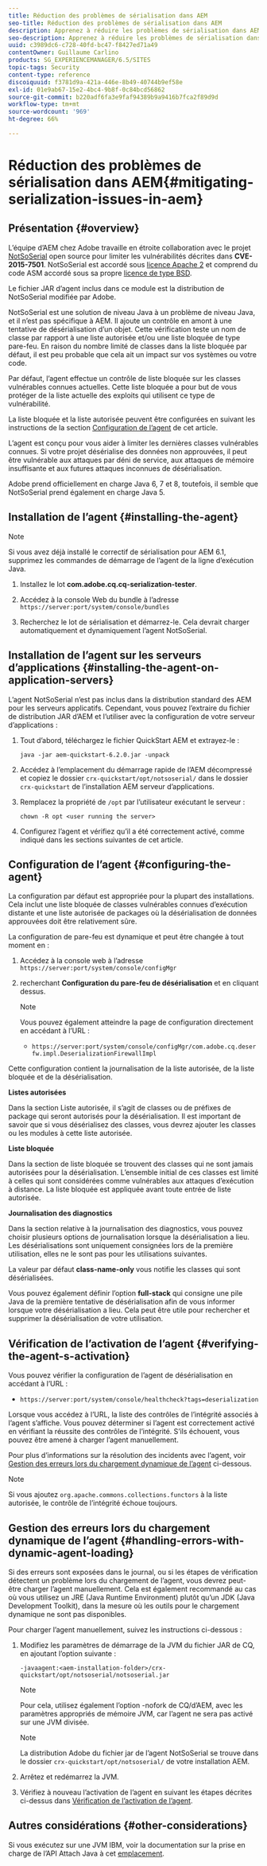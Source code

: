 ```yaml
---
title: Réduction des problèmes de sérialisation dans AEM
seo-title: Réduction des problèmes de sérialisation dans AEM
description: Apprenez à réduire les problèmes de sérialisation dans AEM.
seo-description: Apprenez à réduire les problèmes de sérialisation dans AEM.
uuid: c3989dc6-c728-40fd-bc47-f8427ed71a49
contentOwner: Guillaume Carlino
products: SG_EXPERIENCEMANAGER/6.5/SITES
topic-tags: Security
content-type: reference
discoiquuid: f3781d9a-421a-446e-8b49-40744b9ef58e
exl-id: 01e9ab67-15e2-4bc4-9b8f-0c84bcd56862
source-git-commit: b220adf6fa3e9faf94389b9a9416b7fca2f89d9d
workflow-type: tm+mt
source-wordcount: '969'
ht-degree: 66%

---
```


# Réduction des problèmes de sérialisation dans AEM{#mitigating-serialization-issues-in-aem}

## Présentation {#overview}

 L’équipe d’AEM chez Adobe travaille en étroite collaboration avec le projet [NotSoSerial](https://github.com/kantega/notsoserial) open source pour limiter les vulnérabilités décrites dans **CVE-2015-7501**. NotSoSerial est accordé sous [licence Apache 2](https://www.apache.org/licenses/LICENSE-2.0) et comprend du code ASM accordé sous sa propre [licence de type BSD](https://asm.ow2.org/license.html).

Le fichier JAR d’agent inclus dans ce module est la distribution de NotSoSerial modifiée par Adobe.

  NotSoSerial est une solution de niveau Java à un problème de niveau Java, et il n’est pas spécifique à AEM. Il ajoute un contrôle en amont à une tentative de désérialisation d’un objet. Cette vérification teste un nom de classe par rapport à une liste autorisée et/ou une liste bloquée de type pare-feu. En raison du nombre limité de classes dans la liste bloquée par défaut, il est peu probable que cela ait un impact sur vos systèmes ou votre code.

Par défaut, l’agent effectue un contrôle de liste bloquée sur les classes vulnérables connues actuelles. Cette liste bloquée a pour but de vous protéger de la liste actuelle des exploits qui utilisent ce type de vulnérabilité.

La liste bloquée et la liste autorisée peuvent être configurées en suivant les instructions de la section [Configuration de l’agent](/help/sites-administering/mitigating-serialization-issues.md#configuring-the-agent) de cet article.

L’agent est conçu pour vous aider à limiter les dernières classes vulnérables connues. Si votre projet désérialise des données non approuvées, il peut être vulnérable aux attaques par déni de service, aux attaques de mémoire insuffisante et aux futures attaques inconnues de désérialisation.

Adobe prend officiellement en charge Java 6, 7 et 8, toutefois, il semble que NotSoSerial prend également en charge Java 5.

## Installation de l’agent {#installing-the-agent}

>[!NOTE]
>
>Si vous avez déjà installé le correctif de sérialisation pour AEM 6.1, supprimez les commandes de démarrage de l’agent de la ligne d’exécution Java.

1. Installez le lot **com.adobe.cq.cq-serialization-tester**.

1. Accédez à la console Web du bundle à l’adresse `https://server:port/system/console/bundles`
1. Recherchez le lot de sérialisation et démarrez-le. Cela devrait charger automatiquement et dynamiquement l’agent NotSoSerial.

## Installation de l’agent sur les serveurs d’applications {#installing-the-agent-on-application-servers}

L’agent NotSoSerial n’est pas inclus dans la distribution standard des AEM pour les serveurs applicatifs. Cependant, vous pouvez l’extraire du fichier de distribution JAR d’AEM et l’utiliser avec la configuration de votre serveur d’applications :

1. Tout d’abord, téléchargez le fichier QuickStart AEM et extrayez-le :

   ```shell
   java -jar aem-quickstart-6.2.0.jar -unpack
   ```

1. Accédez à l’emplacement du démarrage rapide de l’AEM décompressé et copiez le dossier `crx-quickstart/opt/notsoserial/` dans le dossier `crx-quickstart` de l’installation AEM serveur d’applications.

1. Remplacez la propriété de `/opt` par l’utilisateur exécutant le serveur :

   ```shell
   chown -R opt <user running the server>
   ```

1. Configurez l’agent et vérifiez qu’il a été correctement activé, comme indiqué dans les sections suivantes de cet article.

## Configuration de l’agent  {#configuring-the-agent}

La configuration par défaut est appropriée pour la plupart des installations. Cela inclut une liste bloquée de classes vulnérables connues d’exécution distante et une liste autorisée de packages où la désérialisation de données approuvées doit être relativement sûre.

   La configuration de pare-feu est dynamique et peut être changée à tout moment en :

1. Accédez à la console web à l’adresse `https://server:port/system/console/configMgr`
1. recherchant **Configuration du pare-feu de désérialisation** et en cliquant dessus.

   >[!NOTE]
   >
   >Vous pouvez également atteindre la page de configuration directement en accédant à l’URL :
   >
   >* `https://server:port/system/console/configMgr/com.adobe.cq.deserfw.impl.DeserializationFirewallImpl`


Cette configuration contient la journalisation de la liste autorisée, de la liste bloquée et de la désérialisation.

**Listes autorisées**

Dans la section Liste autorisée, il s’agit de classes ou de préfixes de package qui seront autorisés pour la désérialisation. Il est important de savoir que si vous désérialisez des classes, vous devrez ajouter les classes ou les modules à cette liste autorisée.

**Liste bloquée**

Dans la section de liste bloquée se trouvent des classes qui ne sont jamais autorisées pour la désérialisation. L’ensemble initial de ces classes est limité à celles qui sont considérées comme vulnérables aux attaques d’exécution à distance. La liste bloquée est appliquée avant toute entrée de liste autorisée.

**Journalisation des diagnostics**

Dans la section relative à la journalisation des diagnostics, vous pouvez choisir plusieurs options de journalisation lorsque la désérialisation a lieu. Les désérialisations sont uniquement consignées lors de la première utilisation, elles ne le sont pas pour les utilisations suivantes.

La valeur par défaut **class-name-only** vous notifie les classes qui sont désérialisées.

Vous pouvez également définir l’option **full-stack** qui consigne une pile Java de la première tentative de désérialisation afin de vous informer lorsque votre désérialisation a lieu. Cela peut être utile pour rechercher et supprimer la désérialisation de votre utilisation.

## Vérification de l’activation de l’agent {#verifying-the-agent-s-activation}

Vous pouvez vérifier la configuration de l’agent de désérialisation en accédant à l’URL :

* `https://server:port/system/console/healthcheck?tags=deserialization`

Lorsque vous accédez à l’URL, la liste des contrôles de l’intégrité associés à l’agent s’affiche. Vous pouvez déterminer si l’agent est correctement activé en vérifiant la réussite des contrôles de l’intégrité. S’ils échouent, vous pouvez être amené à charger l’agent manuellement.

Pour plus d’informations sur la résolution des incidents avec l’agent, voir [Gestion des erreurs lors du chargement dynamique de l’agent](#handling-errors-with-dynamic-agent-loading) ci-dessous.

>[!NOTE]
>
>Si vous ajoutez `org.apache.commons.collections.functors` à la liste autorisée, le contrôle de l’intégrité échoue toujours.

## Gestion des erreurs lors du chargement dynamique de l’agent {#handling-errors-with-dynamic-agent-loading}

Si des erreurs sont exposées dans le journal, ou si les étapes de vérification détectent un problème lors du chargement de l’agent, vous devrez peut-être charger l’agent manuellement. Cela est également recommandé au cas où vous utilisez un JRE (Java Runtime Environment) plutôt qu’un JDK (Java Development Toolkit), dans la mesure où les outils pour le chargement dynamique ne sont pas disponibles.

Pour charger l’agent manuellement, suivez les instructions ci-dessous :

1. Modifiez les paramètres de démarrage de la JVM du fichier JAR de CQ, en ajoutant l’option suivante :

   ```shell
   -javaagent:<aem-installation-folder>/crx-quickstart/opt/notsoserial/notsoserial.jar
   ```

   >[!NOTE]
   >
   >Pour cela, utilisez également l’option -nofork de CQ/d’AEM, avec les paramètres appropriés de mémoire JVM, car l’agent ne sera pas activé sur une JVM divisée.

   >[!NOTE]
   >
   >La distribution Adobe du fichier jar de l’agent NotSoSerial se trouve dans le dossier `crx-quickstart/opt/notsoserial/` de votre installation AEM.

1. Arrêtez et redémarrez la JVM.

1. Vérifiez à nouveau l’activation de l’agent en suivant les étapes décrites ci-dessus dans [Vérification de l’activation de l’agent](/help/sites-administering/mitigating-serialization-issues.md#verifying-the-agent-s-activation).

## Autres considérations  {#other-considerations}

Si vous exécutez sur une JVM IBM, voir la documentation sur la prise en charge de l’API Attach Java à cet [emplacement](https://www.ibm.com/support/knowledgecenter/SSSTCZ_2.0.0/com.ibm.rt.doc.20/user/attachapi.html).
